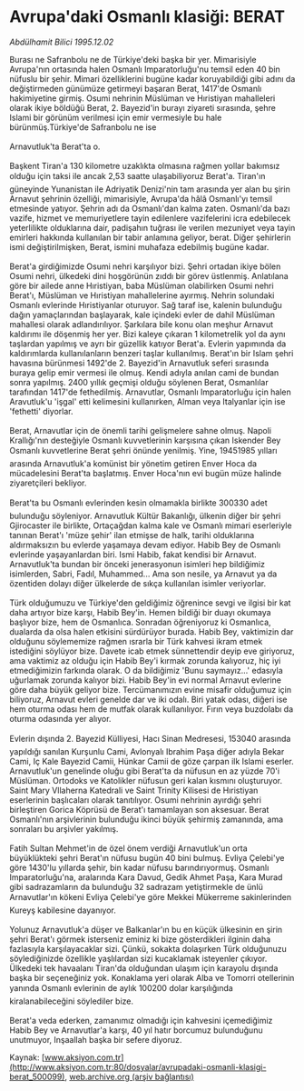 # Avrupa'daki Osmanlı klasiği: BERAT

*Abdülhamit Bilici 1995.12.02*

<div class="pNewsDetailMainContent ctx_content" itemprop="articleBody">
 Burası ne Safranbolu ne de Türkiye'deki başka bir yer. Mimarisiyle Avrupa'nın ortasında halen Osmanlı Imparatorluğu'nu temsil eden 40 bin nüfuslu bir şehir. Mimari özelliklerini bugüne kadar koruyabildiği gibi adını da değiştirmeden günümüze getirmeyi başaran Berat, 1417'de Osmanlı hakimiyetine girmiş. Osumi nehrinin Müslüman ve Hıristiyan mahalleleri olarak ikiye böldüğü Berat, 2. Bayezid'in burayı ziyareti sırasında, şehre Islami bir görünüm verilmesi için emir vermesiyle bu hale bürünmüş.Türkiye'de Safranbolu ne ise
 <br/>
 <br/>
 Arnavutluk'ta Berat'ta o.
 <br/>
 <br/>
 Başkent Tiran'a 130 kilometre uzaklıkta olmasına rağmen yollar bakımsız olduğu için taksi ile ancak 2,53 saatte ulaşabiliyoruz Berat'a. Tiran'ın güneyinde Yunanistan ile Adriyatik Denizi'nin tam arasında yer alan bu şirin Arnavut şehrinin özelliği, mimarisiyle, Avrupa'da hâlâ Osmanlı'yı temsil etmesinde yatıyor. Şehrin adı da Osmanlı'dan kalma zaten. Osmanlı'da bazı vazife, hizmet ve memuriyetlere tayin edilenlere vazifelerini icra edebilecek yeterlilikte olduklarına dair, padişahın tuğrası ile verilen mezuniyet veya tayin emirleri hakkında kullanılan bir tabir anlamına geliyor, berat. Diğer şehirlerin ismi değiştirilmişken, Berat, ismini muhafaza edebilmiş bugüne kadar.
 <br/>
 <br/>
 Berat'a girdiğimizde Osumi nehri karşılıyor bizi. Şehri ortadan ikiye bölen Osumi nehri, ülkedeki dini hoşgörünün zıddı bir görev üstlenmiş. Anlatılana göre bir ailede anne Hıristiyan, baba Müslüman olabilirken Osumi nehri Berat'ı, Müslüman ve Hıristiyan mahallelerine ayırmış. Nehrin solundaki Osmanlı evlerinde Hıristiyanlar oturuyor. Sağ taraf ise, kalenin bulunduğu dağın yamaçlarından başlayarak, kale içindeki evler de dahil Müslüman mahallesi olarak adlandırılıyor. Şarkılara bile konu olan meşhur Arnavut kaldırımı ile döşenmiş her yer. Bizi kaleye çıkaran 1 kilometrelik yol da aynı taşlardan yapılmış ve ayrı bir güzellik katıyor Berat'a. Evlerin yapımında da kaldırımlarda kullanılanların benzeri taşlar kullanılmış. Berat'ın bir Islam şehri havasına bürünmesi 1492'de 2. Bayezid'in Arnavutluk seferi sırasında buraya gelip emir vermesi ile olmuş. Kendi adıyla anılan cami de bundan sonra yapılmış. 2400 yıllık geçmişi olduğu söylenen Berat, Osmanlılar tarafından 1417'de fethedilmiş. Arnavutlar, Osmanlı Imparatorluğu için halen Aravutluk'u 'işgal' etti kelimesini kullanırken, Alman veya Italyanlar için ise 'fethetti' diyorlar.
 <br/>
 <br/>
 Berat, Arnavutlar için de önemli tarihi gelişmelere sahne olmuş. Napoli Krallığı'nın desteğiyle Osmanlı kuvvetlerinin karşısına çıkan Iskender Bey Osmanlı kuvvetlerine Berat şehri önünde yenilmiş. Yine, 19451985 yılları arasında Arnavutluk'a komünist bir yönetim getiren Enver Hoca da mücadelesini Berat'ta başlatmış. Enver Hoca'nın evi bugün müze halinde ziyaretçileri bekliyor.
 <br/>
 <br/>
 Berat'ta bu Osmanlı evlerinden kesin olmamakla birlikte 300330 adet bulunduğu söyleniyor. Arnavutluk Kültür Bakanlığı, ülkenin diğer bir şehri Gjirocaster ile birlikte, Ortaçağdan kalma kale ve Osmanlı mimari eserleriyle tanınan Berat'ı 'müze şehir' ilan etmişse de halk, tarihi olduklarına aldırmaksızın bu evlerde yaşamaya devam ediyor. Habib Bey de Osmanlı evlerinde yaşayanlardan biri. Ismi Habib, fakat kendisi bir Arnavut. Arnavutluk'ta bundan bir önceki jenerasyonun isimleri hep bildiğimiz isimlerden, Sabri, Fadıl, Muhammed... Ama son nesile, ya Arnavut ya da özentiden dolayı diğer ülkelerde de sıkça kullanılan isimler veriyorlar.
 <br/>
 <br/>
 Türk olduğumuzu ve Türkiye'den geldiğimiz öğrenince sevgi ve ilgisi bir kat daha artıyor bize karşı, Habib Bey'in. Hemen bildiği bir duayı okumaya başlıyor bize, hem de Osmanlıca. Sonradan öğreniyoruz ki Osmanlıca, dualarda da olsa halen etkisini sürdürüyor burada. Habib Bey, vaktimizin dar olduğunu söylememize rağmen ısrarla bir Türk kahvesi ikram etmek istediğini söylüyor bize. Davete icab etmek sünnettendir deyip eve giriyoruz, ama vaktimiz az olduğu için Habib Bey'i kırmak zorunda kalıyoruz, hiç iyi etmediğimizin farkında olarak. O da bildiğimiz 'Bunu saymayız...' edasıyla uğurlamak zorunda kalıyor bizi. Habib Bey'in evi normal Arnavut evlerine göre daha büyük geliyor bize. Tercümanımızın evine misafir olduğumuz için biliyoruz, Arnavut evleri genelde dar ve iki odalı. Biri yatak odası, diğeri ise hem oturma odası hem de mutfak olarak kullanılıyor. Fırın veya buzdolabı da oturma odasında yer alıyor.
 <br/>
 <br/>
 Evlerin dışında 2. Bayezid Külliyesi, Hacı Sinan Medresesi, 153040 arasında yapıldığı sanılan Kurşunlu Cami, Avlonyalı Ibrahim Paşa diğer adıyla Bekar Cami, Iç Kale Bayezid Camii, Hünkar Camii de göze çarpan ilk Islami eserler. Arnavutluk'un genelinde oluğu gibi Berat'ta da nüfusun en az yüzde 70'i Müslüman. Ortodoks ve Katolikler nüfusun geri kalan kısmını oluşturuyor. Saint Mary Vllaherna Katedrali ve Saint  Trinity Kilisesi de Hıristiyan eserlerinin başlıcaları olarak tanıtılıyor. Osumi nehrinin ayırdığı şehri birleştiren Gorica Köprüsü de Berat'ı tamamlayan son aksesuar. Berat Osmanlı'nın arşivlerinin bulunduğu ikinci büyük şehirmiş zamanında, ama sonraları bu arşivler yakılmış.
 <br/>
 <br/>
 Fatih Sultan Mehmet'in de özel önem verdiği Arnavutluk'un orta büyüklükteki şehri Berat'ın nüfusu bugün 40 bini bulmuş. Evliya Çelebi'ye göre 1430'lu yıllarda şehir, bin kadar nüfusu barındırıyormuş. Osmanlı Imparatorluğu'na, aralarında Kara Davud, Gedik Ahmet Paşa, Kara Murad gibi sadrazamların da bulunduğu 32 sadrazam yetiştirmekle de ünlü Arnavutlar'ın kökeni Evliya Çelebi'ye göre Mekkei Mükerreme sakinlerinden Kureyş kabilesine dayanıyor.
 <br/>
 <br/>
 Yolunuz Arnavutluk'a düşer ve Balkanlar'ın bu en küçük ülkesinin en şirin şehri Berat'ı görmek isterseniz eminiz ki bize gösterdikleri ilginin daha fazlasıyla karşılayacaklar sizi. Çünkü, sokakta dolaşırken Türk olduğunuzu söylediğinizde özellikle yaşlılardan sizi kucaklamak isteyenler çıkıyor. Ülkedeki tek havaalanı Tiran'da olduğundan ulaşım için karayolu dışında başka bir seçeneğiniz yok. Konaklama yeri olarak Alba ve Tomorri otellerinin yanında Osmanlı evlerinin de aylık 100200 dolar karşılığında kiralanabileceğini söylediler bize.
 <br/>
 <br/>
 Berat'a veda ederken, zamanımız olmadığı için kahvesini içemediğimiz Habib Bey ve Arnavutlar'a karşı, 40 yıl hatır borcumuz bulunduğunu unutmuyor, Inşaallah başka bir sefere diyoruz.
 <br/>
</div>


Kaynak: [www.aksiyon.com.tr](http://www.aksiyon.com.tr:80/dosyalar/avrupadaki-osmanli-klasigi-berat_500099), [web.archive.org (arşiv bağlantısı)](http://web.archive.org/web/20151128104304/http://www.aksiyon.com.tr:80/dosyalar/avrupadaki-osmanli-klasigi-berat_500099)
